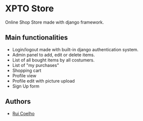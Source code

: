 # XPTO Store

Online Shop Store made with django framework.

## Main functionalities
* Login/logout made with built-in django authentication system.
* Admin panel to add, edit or delete items.
* List of all bought items by all costumers.
* List of "my purchases"
* Shopping cart
* Profile view
* Profile edit with picture upload
* Sign Up form

## Authors
* [Rui Coelho](https://github.com/user-cube/)